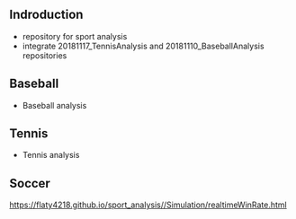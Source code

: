 ## Indroduction
- repository for sport analysis
- integrate 20181117_TennisAnalysis and 20181110_BaseballAnalysis repositories

## Baseball
- Baseball analysis

## Tennis
- Tennis analysis

## Soccer
https://flaty4218.github.io/sport_analysis//Simulation/realtimeWinRate.html
